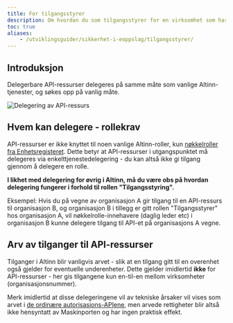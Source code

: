 ```yaml
---
title: For tilgangsstyrer
description: Om hvordan du som tilgangsstyrer for en virksomhet som har fått tilgang til et API i Maskinporten delegerer denne videre til en leverandør.
toc: true
aliases: 
    - /utviklingsguider/sikkerhet-i-eoppslag/tilgangsstyrer/
---
```


## Introduksjon

Delegerbare API-ressurser delegeres på samme måte som vanlige Altinn-tjenester, og søkes opp på vanlig måte.

![Delegering av API-ressurs](/docs/images/guides/eoppslag/delegate-ds-01.png "Delegering av API-ressurs")

## Hvem kan delegere - rollekrav

 API-ressurser er ikke knyttet til noen vanlige Altinn-roller,
 kun [nøkkelroller fra Enhetsregisteret](https://www.altinn.no/nn/hjelp/skjema/alle-altinn-roller/hvem-har-forhandstildelte-roller-i-altinn/).
 Dette betyr at API-ressurser i utgangspunktet må delegeres via enkelttjenestedelegering - du kan altså ikke gi tilgang gjennom å delegere en rolle. 

**I likhet med delegering for øvrig i Altinn, må du være obs på hvordan delegering fungerer i forhold til rollen "Tilgangsstyring".** 

Eksempel: Hvis du på vegne av organisasjon A gir tilgang til en API-ressurs til organisasjon B, og organisasjon B i tillegg er gitt rollen "Tilgangsstyrer" hos organisasjon A,
vil nøkkelrolle-innehavere (daglig leder etc) i organisasjon B kunne delegere tilgang til API-et på organisasjons A vegne.

## Arv av tilganger til API-ressurser

Tilganger i Altinn blir vanligvis arvet - slik at en tilgang gitt til en overenhet også gjelder for eventuelle underenheter.
Dette gjelder imidlertid **ikke** for API-ressurser - her gis tilgangene kun en-til-en mellom virksomheter (organisasjonsnummer). 

Merk imidlertid at disse delegeringene vil av tekniske årsaker vil vises som arvet i
[de ordinære autorisasjons-APIene](../../../api/rest/autorisasjon/roller-og-rettigheter/),
men arvede rettigheter blir altså ikke hensyntatt av Maskinporten og har ingen praktisk effekt.

